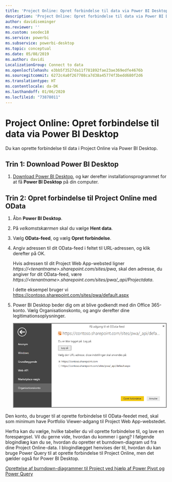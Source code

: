 ```yaml
---
title: 'Project Online: Opret forbindelse til data via Power BI Desktop'
description: 'Project Online: Opret forbindelse til data via Power BI Desktop'
author: davidiseminger
ms.reviewer: ''
ms.custom: seodec18
ms.service: powerbi
ms.subservice: powerbi-desktop
ms.topic: conceptual
ms.date: 05/08/2019
ms.author: davidi
LocalizationGroup: Connect to data
ms.openlocfilehash: e3bb5f3527da11f781892fae23ae369edfe4676b
ms.sourcegitcommit: 6272c4a0f267708ca7d38a45774f3bedd680f2d6
ms.translationtype: HT
ms.contentlocale: da-DK
ms.lasthandoff: 01/06/2020
ms.locfileid: "73878011"
---
```

# <a name="project-online-connect-to-data-through-power-bi-desktop"></a>Project Online: Opret forbindelse til data via Power BI Desktop
Du kan oprette forbindelse til data i Project Online via Power BI Desktop.

## <a name="step-1-download-power-bi-desktop"></a>Trin 1: Download Power BI Desktop
1. [Download Power BI Desktop](https://go.microsoft.com/fwlink/?LinkID=521662), og kør derefter installationsprogrammet for at få **Power BI Desktop** på din computer.

## <a name="step-2-connect-to-project-online-with-odata"></a>Trin 2: Opret forbindelse til Project Online med OData
1. Åbn **Power BI Desktop**.
2. På *velkomstskærmen* skal du vælge **Hent data**.
3. Vælg **OData-feed**, og vælg **Opret forbindelse**.
4. Angiv adressen til dit OData-feed i feltet til URL-adressen, og klik derefter på OK.
   
   Hvis adressen til dit Project Web App-websted ligner *https://\<tenantname\>.sharepoint.com/sites/pwa*, skal den adresse, du angiver for dit OData-feed, være *https://\<tenantname\>.sharepoint.com/sites/pwa/\_api/Projectdata*.
   
   I dette eksempel bruger vi https://contoso.sharepoint.com/sites/pwa/default.aspx
5. Power BI Desktop beder dig om at blive godkendt med din Office 365-konto. Vælg Organisationskonto, og angiv derefter dine legitimationsoplysninger.
   
   ![](media/desktop-project-online-connect-to-data/image.png)

Den konto, du bruger til at oprette forbindelse til OData-feedet med, skal som minimum have Portfolio Viewer-adgang til Project Web App-webstedet. 

Herfra kan du vælge, hvilke tabeller du vil oprette forbindelse til, og lave en forespørgsel.  Vil du gerne vide, hvordan du kommer i gang?  I følgende blogindlæg kan du se, hvordan du opretter et burndown-diagram ud fra dine Project Online-data.  I blogindlægget henvises der til, hvordan du kan bruge Power Query til at oprette forbindelse til Project Online, men det gælder også for Power BI Desktop.

[Oprettelse af burndown-diagrammer til Project ved hjælp af Power Pivot og Power Query](https://blogs.office.com/2014/03/24/creating-burndown-charts-for-project-using-power-pivot-and-power-query/)

